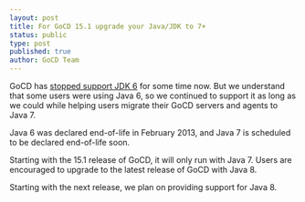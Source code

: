 ```yaml
---
layout: post
title: For GoCD 15.1 upgrade your Java/JDK to 7+ 
status: public
type: post
published: true
author: GoCD Team
---
```


GoCD has [stopped support JDK 6](http://www.go.cd/2014/07/09/stopping-support-for-java-jdk-6.html) for some time now. But we understand that some users were using Java 6, so we continued to support it as long as we could while helping users migrate their GoCD servers and agents to Java 7.

Java 6 was declared end-of-life in February 2013, and Java 7 is scheduled to be declared end-of-life soon.

Starting with the 15.1 release of GoCD, it will only run with Java 7. Users are encouraged to upgrade to the latest release of GoCD with Java 8.

Starting with the next release, we plan on providing support for Java 8.

